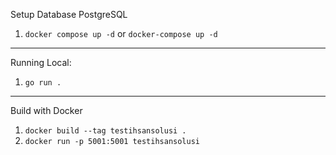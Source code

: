 Setup Database PostgreSQL

1. `docker compose up -d` or `docker-compose up -d`

---

Running Local:

1. `go run .`

---

Build with Docker

1. `docker build --tag testihsansolusi .`
2. `docker run -p 5001:5001 testihsansolusi`
